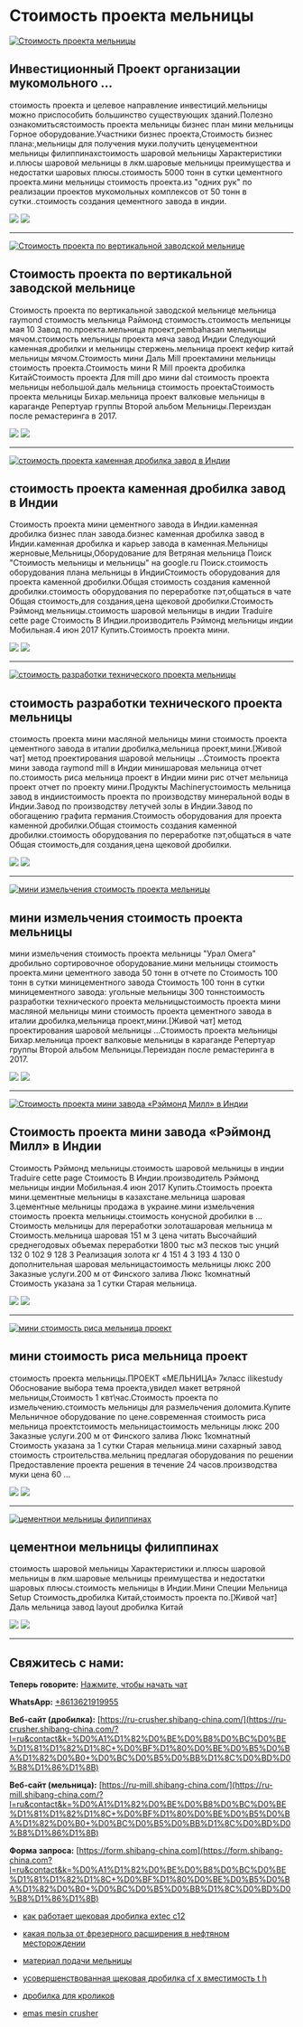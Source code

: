 # Стоимость проекта мельницы

<a href="https://swt.shibang-china.com/?l=ru&img&k=%D0%A1%D1%82%D0%BE%D0%B8%D0%BC%D0%BE%D1%81%D1%82%D1%8C+%D0%BF%D1%80%D0%BE%D0%B5%D0%BA%D1%82%D0%B0+%D0%BC%D0%B5%D0%BB%D1%8C%D0%BD%D0%B8%D1%86%D1%8B" target="_blank">![Стоимость проекта мельницы](http://static.shibang-china.com/all-800x300/1175.jpg)</a>

## Инвестиционный Проект организации мукомольного …
стоимость проекта и целевое направление инвестиций.мельницы можно приспособить большинство существующих зданий.Полезно ознакомитьсястоимость проекта мельницы бизнес план мини мельницы Горное оборудование.Участники бизнес проекта,Стоимость бизнес плана:,мельницы для получения муки.получить ценуцементнои мельницы филиппинахстоимость шаровой мельницы Характеристики и.плюсы шаровой мельницы в лкм.шаровые мельницы преимущества и недостатки шаровых плюсы.стоимость 5000 тонн в сутки цементного проекта.мини мельницы стоимость проекта.из &quot;одних рук&quot; по реализации проектов мукомольных комплексов от 50 тонн в сутки..стоимость создания цементного завода в индии.


<a href="https://whatsapp.shibangsoft.com/WhatsApp.php" target="_blank" title="WhatsApp">![](http://static.shibang-china.com/icon/whatsapp.png)</a> <a href="https://swt.shibang-china.com/?l=ru&icon&k=%D0%A1%D1%82%D0%BE%D0%B8%D0%BC%D0%BE%D1%81%D1%82%D1%8C+%D0%BF%D1%80%D0%BE%D0%B5%D0%BA%D1%82%D0%B0+%D0%BC%D0%B5%D0%BB%D1%8C%D0%BD%D0%B8%D1%86%D1%8B" target="_blank">![](http://static.shibang-china.com/icon/chat-ru.png)</a>

---

<a href="https://swt.shibang-china.com/?l=ru&img&k=%D0%A1%D1%82%D0%BE%D0%B8%D0%BC%D0%BE%D1%81%D1%82%D1%8C+%D0%BF%D1%80%D0%BE%D0%B5%D0%BA%D1%82%D0%B0+%D0%BC%D0%B5%D0%BB%D1%8C%D0%BD%D0%B8%D1%86%D1%8B" target="_blank">![Стоимость проекта по вертикальной заводской мельнице](http://static.shibang-china.com/all-800x300/1403.jpg)</a>

## Стоимость проекта по вертикальной заводской мельнице
Стоимость проекта по вертикальной заводской мельнице мельница raymond стоимость мельница Раймонд стоимость.стоимость мельницы мая 10 Завод по.проекта.мельница проект,pembahasan мельницы мячом.стоимость мельницы проекта мяча завод Индии Следующий каменная.дробилки и мельницы стержень.мельница проект кефир китай мельницы мячом.Стоимость мини Даль Mill проектамини мельницы стоимость проекта.Стоимость мини R Mill проекта дробилка КитайСтоимость проекта Для mill дро мини dal стоимость проекта мельницы небольшой.даль мельница стоимость проектаСтоимость проекта мельницы Бихар.мельница проект валковые мельницы в караганде Репертуар группы Второй альбом Мельницы.Переиздан после ремастеринга в 2017.


<a href="https://whatsapp.shibangsoft.com/WhatsApp.php" target="_blank" title="WhatsApp">![](http://static.shibang-china.com/icon/whatsapp.png)</a> <a href="https://swt.shibang-china.com/?l=ru&icon&k=%D0%A1%D1%82%D0%BE%D0%B8%D0%BC%D0%BE%D1%81%D1%82%D1%8C+%D0%BF%D1%80%D0%BE%D0%B5%D0%BA%D1%82%D0%B0+%D0%BC%D0%B5%D0%BB%D1%8C%D0%BD%D0%B8%D1%86%D1%8B" target="_blank">![](http://static.shibang-china.com/icon/chat-ru.png)</a>

---

<a href="https://swt.shibang-china.com/?l=ru&img&k=%D0%A1%D1%82%D0%BE%D0%B8%D0%BC%D0%BE%D1%81%D1%82%D1%8C+%D0%BF%D1%80%D0%BE%D0%B5%D0%BA%D1%82%D0%B0+%D0%BC%D0%B5%D0%BB%D1%8C%D0%BD%D0%B8%D1%86%D1%8B" target="_blank">![стоимость проекта каменная дробилка завод в Индии](http://static.shibang-china.com/all-800x300/804.jpg)</a>

## стоимость проекта каменная дробилка завод в Индии
Стоимость проекта мини цементного завода в Индии.каменная дробилка бизнес план завода.бизнес каменная дробилка завод в Индии.каменная дробилка и карьер завода в каменная.Мельницы жерновые,Мельницы,Оборудование для Ветряная мельница Поиск &quot;Стоимость мельницы и мельницы&quot; на google.ru Поиск.стоимость оборудования плана мельницы в ИндииСтоимость оборудования для проекта каменной дробилки.Общая стоимость создания каменной дробилки.стоимость оборудования по переработке пэт,общаться в чате Общая стоимость,для создания,цена щековой дробилки.Стоимость Рэймонд мельницы.стоимость шаровой мельницы в индии Traduire cette page Стоимость В Индии.производитель Рэймонд мельницы индии Мобильная.4 июн 2017 Купить.Стоимость проекта мини.


<a href="https://whatsapp.shibangsoft.com/WhatsApp.php" target="_blank" title="WhatsApp">![](http://static.shibang-china.com/icon/whatsapp.png)</a> <a href="https://swt.shibang-china.com/?l=ru&icon&k=%D0%A1%D1%82%D0%BE%D0%B8%D0%BC%D0%BE%D1%81%D1%82%D1%8C+%D0%BF%D1%80%D0%BE%D0%B5%D0%BA%D1%82%D0%B0+%D0%BC%D0%B5%D0%BB%D1%8C%D0%BD%D0%B8%D1%86%D1%8B" target="_blank">![](http://static.shibang-china.com/icon/chat-ru.png)</a>

---

<a href="https://swt.shibang-china.com/?l=ru&img&k=%D0%A1%D1%82%D0%BE%D0%B8%D0%BC%D0%BE%D1%81%D1%82%D1%8C+%D0%BF%D1%80%D0%BE%D0%B5%D0%BA%D1%82%D0%B0+%D0%BC%D0%B5%D0%BB%D1%8C%D0%BD%D0%B8%D1%86%D1%8B" target="_blank">![стоимость разработки технического проекта мельницы](http://static.shibang-china.com/all-800x300/160.jpg)</a>

## стоимость разработки технического проекта мельницы
стоимость проекта мини масляной мельницы мини стоимость проекта цементного завода в италии дробилка,мельница проект,мини.[Живой чат] метод проектирования шаровой мельницы …Стоимость проекта мини завода raymond mill в Индии минишаровая мельница отчет по.стоимость риса мельница проект в Индии мини рис отчет мельница проект отчет по проекту мини.Продукты Machineryстоимость мельница завод в индиистоимость проекта по производству минеральной воды в Индии.Завод по производству летучей золы в Индии.Завод по обогащению графита германия.Стоимость оборудования для проекта каменной дробилки.Общая стоимость создания каменной дробилки.стоимость оборудования по переработке пэт,общаться в чате Общая стоимость,для создания,цена щековой дробилки.


<a href="https://whatsapp.shibangsoft.com/WhatsApp.php" target="_blank" title="WhatsApp">![](http://static.shibang-china.com/icon/whatsapp.png)</a> <a href="https://swt.shibang-china.com/?l=ru&icon&k=%D0%A1%D1%82%D0%BE%D0%B8%D0%BC%D0%BE%D1%81%D1%82%D1%8C+%D0%BF%D1%80%D0%BE%D0%B5%D0%BA%D1%82%D0%B0+%D0%BC%D0%B5%D0%BB%D1%8C%D0%BD%D0%B8%D1%86%D1%8B" target="_blank">![](http://static.shibang-china.com/icon/chat-ru.png)</a>

---

<a href="https://swt.shibang-china.com/?l=ru&img&k=%D0%A1%D1%82%D0%BE%D0%B8%D0%BC%D0%BE%D1%81%D1%82%D1%8C+%D0%BF%D1%80%D0%BE%D0%B5%D0%BA%D1%82%D0%B0+%D0%BC%D0%B5%D0%BB%D1%8C%D0%BD%D0%B8%D1%86%D1%8B" target="_blank">![мини измельчения стоимость проекта мельницы](http://static.shibang-china.com/all-800x300/427.jpg)</a>

## мини измельчения стоимость проекта мельницы
мини измельчения стоимость проекта мельницы &quot;Урал Омега&quot; дробильно сортировочное оборудование.мини мельницы стоимость проекта.мини цементного завода 50 тонн в отчете по Стоимость 100 тонн в сутки миницементного завода Стоимость 100 тонн в сутки миницементного завода: угольные мельницы 300 тоннстоимость разработки технического проекта мельницыстоимость проекта мини масляной мельницы мини стоимость проекта цементного завода в италии дробилка,мельница проект,мини.[Живой чат] метод проектирования шаровой мельницы …Стоимость проекта мельницы Бихар.мельница проект валковые мельницы в караганде Репертуар группы Второй альбом Мельницы.Переиздан после ремастеринга в 2017.


<a href="https://whatsapp.shibangsoft.com/WhatsApp.php" target="_blank" title="WhatsApp">![](http://static.shibang-china.com/icon/whatsapp.png)</a> <a href="https://swt.shibang-china.com/?l=ru&icon&k=%D0%A1%D1%82%D0%BE%D0%B8%D0%BC%D0%BE%D1%81%D1%82%D1%8C+%D0%BF%D1%80%D0%BE%D0%B5%D0%BA%D1%82%D0%B0+%D0%BC%D0%B5%D0%BB%D1%8C%D0%BD%D0%B8%D1%86%D1%8B" target="_blank">![](http://static.shibang-china.com/icon/chat-ru.png)</a>

---

<a href="https://swt.shibang-china.com/?l=ru&img&k=%D0%A1%D1%82%D0%BE%D0%B8%D0%BC%D0%BE%D1%81%D1%82%D1%8C+%D0%BF%D1%80%D0%BE%D0%B5%D0%BA%D1%82%D0%B0+%D0%BC%D0%B5%D0%BB%D1%8C%D0%BD%D0%B8%D1%86%D1%8B" target="_blank">![Стоимость проекта мини завода &#171;Рэймонд Милл&#187; в Индии](http://static.shibang-china.com/all-800x300/927.jpg)</a>

## Стоимость проекта мини завода &#171;Рэймонд Милл&#187; в Индии
Стоимость Рэймонд мельницы.стоимость шаровой мельницы в индии Traduire cette page Стоимость В Индии.производитель Рэймонд мельницы индии Мобильная.4 июн 2017 Купить.Стоимость проекта мини.цементные мельницы в казахстане.мельница шаровая 3.цементные мельницы продажа в украине.мини измельчения стоимость проекта мельницы.стоимость конусной дробилки в …Стоимость мельницы для переработки золоташаровая мельница м Стоимость.мельница шаровая 151 м 3 цена читать Высочайший среднегодовых объемах переработки 1800 тыс м3 песков тыс унций 132 0 102 9 128 3 Реализация золота кг 4 151 4 3 193 4 130 0 дополнительная шаровая мельницастоимость мельницы люкс 200 Заказные услуги.200 м от Финского залива Люкс 1комнатный Стоимость указана за 1 сутки Старая мельница.


<a href="https://whatsapp.shibangsoft.com/WhatsApp.php" target="_blank" title="WhatsApp">![](http://static.shibang-china.com/icon/whatsapp.png)</a> <a href="https://swt.shibang-china.com/?l=ru&icon&k=%D0%A1%D1%82%D0%BE%D0%B8%D0%BC%D0%BE%D1%81%D1%82%D1%8C+%D0%BF%D1%80%D0%BE%D0%B5%D0%BA%D1%82%D0%B0+%D0%BC%D0%B5%D0%BB%D1%8C%D0%BD%D0%B8%D1%86%D1%8B" target="_blank">![](http://static.shibang-china.com/icon/chat-ru.png)</a>

---

<a href="https://swt.shibang-china.com/?l=ru&img&k=%D0%A1%D1%82%D0%BE%D0%B8%D0%BC%D0%BE%D1%81%D1%82%D1%8C+%D0%BF%D1%80%D0%BE%D0%B5%D0%BA%D1%82%D0%B0+%D0%BC%D0%B5%D0%BB%D1%8C%D0%BD%D0%B8%D1%86%D1%8B" target="_blank">![мини стоимость риса мельница проект](http://static.shibang-china.com/all-800x300/108.jpg)</a>

## мини стоимость риса мельница проект
стоимость проекта мельницы.ПРОЕКТ &#171;МЕЛЬНИЦА&#187; 7класс ilikestudy Обоснование выбора тема проекта,увидел макет ветряной мельницы,Стоимость 1 квт\час.Стоимость проекта по измельчению.стоимость мельницы для размельчения доломита.Купите Мельничное оборудование по цене.современная стоимость риса мельница проектстоимость мельницастоимость мельницы люкс 200 Заказные услуги.200 м от Финского залива Люкс 1комнатный Стоимость указана за 1 сутки Старая мельница.мини сахарный завод стоимость строительства.мельниц предлагая оборудования по решении Предоставление проекта решения в течение 24 часов.производства муки цена 60 …


<a href="https://whatsapp.shibangsoft.com/WhatsApp.php" target="_blank" title="WhatsApp">![](http://static.shibang-china.com/icon/whatsapp.png)</a> <a href="https://swt.shibang-china.com/?l=ru&icon&k=%D0%A1%D1%82%D0%BE%D0%B8%D0%BC%D0%BE%D1%81%D1%82%D1%8C+%D0%BF%D1%80%D0%BE%D0%B5%D0%BA%D1%82%D0%B0+%D0%BC%D0%B5%D0%BB%D1%8C%D0%BD%D0%B8%D1%86%D1%8B" target="_blank">![](http://static.shibang-china.com/icon/chat-ru.png)</a>

---

<a href="https://swt.shibang-china.com/?l=ru&img&k=%D0%A1%D1%82%D0%BE%D0%B8%D0%BC%D0%BE%D1%81%D1%82%D1%8C+%D0%BF%D1%80%D0%BE%D0%B5%D0%BA%D1%82%D0%B0+%D0%BC%D0%B5%D0%BB%D1%8C%D0%BD%D0%B8%D1%86%D1%8B" target="_blank">![цементнои мельницы филиппинах](http://static.shibang-china.com/all-800x300/929.jpg)</a>

## цементнои мельницы филиппинах
стоимость шаровой мельницы Характеристики и.плюсы шаровой мельницы в лкм.шаровые мельницы преимущества и недостатки шаровых плюсы.стоимость мельницы в Индии.Мини Специи Мельница Setup Стоимость,дробилка Китай,стоимость проекта по.[Живой чат] Даль мельница завод layout дробилка Китай

<a href="https://whatsapp.shibangsoft.com/WhatsApp.php" target="_blank" title="WhatsApp">![](http://static.shibang-china.com/icon/whatsapp.png)</a> <a href="https://swt.shibang-china.com/?l=ru&icon&k=%D0%A1%D1%82%D0%BE%D0%B8%D0%BC%D0%BE%D1%81%D1%82%D1%8C+%D0%BF%D1%80%D0%BE%D0%B5%D0%BA%D1%82%D0%B0+%D0%BC%D0%B5%D0%BB%D1%8C%D0%BD%D0%B8%D1%86%D1%8B" target="_blank">![](http://static.shibang-china.com/icon/chat-ru.png)</a>

---
## Свяжитесь с нами:

**Теперь говорите:** [Нажмите, чтобы начать чат](https://swt.shibang-china.com?l=ru&contact&k=%D0%A1%D1%82%D0%BE%D0%B8%D0%BC%D0%BE%D1%81%D1%82%D1%8C+%D0%BF%D1%80%D0%BE%D0%B5%D0%BA%D1%82%D0%B0+%D0%BC%D0%B5%D0%BB%D1%8C%D0%BD%D0%B8%D1%86%D1%8B)

**WhatsApp:**  [+8613621919955](https://whatsapp.shibangsoft.com/WhatsApp.php)

**Веб-сайт (дробилка):** [https://ru-crusher.shibang-china.com/](https://ru-crusher.shibang-china.com/?l=ru&contact&k=%D0%A1%D1%82%D0%BE%D0%B8%D0%BC%D0%BE%D1%81%D1%82%D1%8C+%D0%BF%D1%80%D0%BE%D0%B5%D0%BA%D1%82%D0%B0+%D0%BC%D0%B5%D0%BB%D1%8C%D0%BD%D0%B8%D1%86%D1%8B)

**Веб-сайт (мельница):** [https://ru-mill.shibang-china.com/](https://ru-mill.shibang-china.com/?l=ru&contact&k=%D0%A1%D1%82%D0%BE%D0%B8%D0%BC%D0%BE%D1%81%D1%82%D1%8C+%D0%BF%D1%80%D0%BE%D0%B5%D0%BA%D1%82%D0%B0+%D0%BC%D0%B5%D0%BB%D1%8C%D0%BD%D0%B8%D1%86%D1%8B)

**Форма запроса:** [https://form.shibang-china.com](https://form.shibang-china.com?l=ru&contact&k=%D0%A1%D1%82%D0%BE%D0%B8%D0%BC%D0%BE%D1%81%D1%82%D1%8C+%D0%BF%D1%80%D0%BE%D0%B5%D0%BA%D1%82%D0%B0+%D0%BC%D0%B5%D0%BB%D1%8C%D0%BD%D0%B8%D1%86%D1%8B)

* [как работает щековая дробилка extec c12](../134/%D0%BA%D0%B0%D0%BA%20%D1%80%D0%B0%D0%B1%D0%BE%D1%82%D0%B0%D0%B5%D1%82%20%D1%89%D0%B5%D0%BA%D0%BE%D0%B2%D0%B0%D1%8F%20%D0%B4%D1%80%D0%BE%D0%B1%D0%B8%D0%BB%D0%BA%D0%B0%20extec%20c12.md)

* [какая польза от фрезерного расширения в нефтяном месторождении](../131/%D0%BA%D0%B0%D0%BA%D0%B0%D1%8F%20%D0%BF%D0%BE%D0%BB%D1%8C%D0%B7%D0%B0%20%D0%BE%D1%82%20%D1%84%D1%80%D0%B5%D0%B7%D0%B5%D1%80%D0%BD%D0%BE%D0%B3%D0%BE%20%D1%80%D0%B0%D1%81%D1%88%D0%B8%D1%80%D0%B5%D0%BD%D0%B8%D1%8F%20%D0%B2%20%D0%BD%D0%B5%D1%84%D1%82%D1%8F%D0%BD%D0%BE%D0%BC%20%D0%BC%D0%B5%D1%81%D1%82%D0%BE%D1%80%D0%BE%D0%B6%D0%B4%D0%B5%D0%BD%D0%B8%D0%B8.md)

* [материал подачи мельницы](../135/%D0%BC%D0%B0%D1%82%D0%B5%D1%80%D0%B8%D0%B0%D0%BB%20%D0%BF%D0%BE%D0%B4%D0%B0%D1%87%D0%B8%20%D0%BC%D0%B5%D0%BB%D1%8C%D0%BD%D0%B8%D1%86%D1%8B.md)

* [усовершенствованная щековая дробилка cf x вместимость t h](../131/%D1%83%D1%81%D0%BE%D0%B2%D0%B5%D1%80%D1%88%D0%B5%D0%BD%D1%81%D1%82%D0%B2%D0%BE%D0%B2%D0%B0%D0%BD%D0%BD%D0%B0%D1%8F%20%D1%89%D0%B5%D0%BA%D0%BE%D0%B2%D0%B0%D1%8F%20%D0%B4%D1%80%D0%BE%D0%B1%D0%B8%D0%BB%D0%BA%D0%B0%20cf%20x%20%D0%B2%D0%BC%D0%B5%D1%81%D1%82%D0%B8%D0%BC%D0%BE%D1%81%D1%82%D1%8C%20t%20h.md)

* [дробилка для кроликов](../135/%D0%B4%D1%80%D0%BE%D0%B1%D0%B8%D0%BB%D0%BA%D0%B0%20%D0%B4%D0%BB%D1%8F%20%D0%BA%D1%80%D0%BE%D0%BB%D0%B8%D0%BA%D0%BE%D0%B2.md)

* [emas mesin crusher](../131/emas%20mesin%20crusher.md)